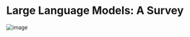 # Large Language Models: A Survey

![image](https://github.com/MuradAladdinzade/LLM_Survey/assets/142248290/a67459e4-fab1-4129-9337-d0378a0ccdfe)

